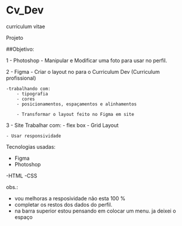 # Cv_Dev
 curriculum vitae 

Projeto

##Objetivo:

1 - Photoshop - Manipular e Modificar uma foto para usar no perfil.

2 - Figma - Criar o layout no para o Curriculum Dev (Curriculum profissional) 
    
    -trabalhando com:
        - tipografia
        - cores
        - posicionamentos, espaçamentos e alinhamentos  

        - Transformar o layout feito no Figma em site 

3 - Site
     Trabalhar com:
     - flex box
     - Grid Layout

    - Usar responsividade

Tecnologias usadas:

- Figma
- Photoshop

-HTML
-CSS

obs.: 
 - vou melhoras a resposividade não esta 100 % 
 - completar os restos dos dados do perfil.
 - na barra superior estou pensando em colocar um menu. ja deixei o espaço